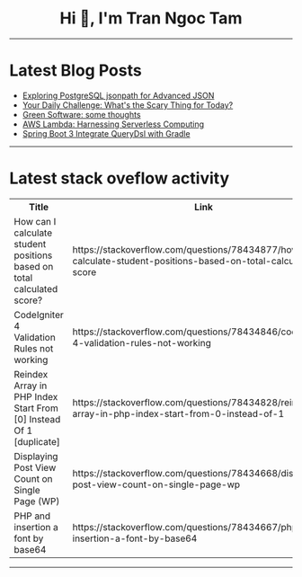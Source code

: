 <h1 align="center">Hi 👋, I'm Tran Ngoc Tam</h1>

---

# Latest Blog Posts 
<!-- BLOG-POST-LIST:START -->
- [Exploring PostgreSQL jsonpath for Advanced JSON](https://dev.to/dbvismarketing/exploring-postgresql-jsonpath-for-advanced-json-2241)
- [Your Daily Challenge: What&#39;s the Scary Thing for Today?](https://dev.to/devteam/your-daily-challenge-whats-the-scary-thing-for-today-461i)
- [Green Software: some thoughts](https://dev.to/giuliano1993/green-software-some-thoughts-nca)
- [AWS Lambda: Harnessing Serverless Computing](https://dev.to/saumya27/aws-lambda-harnessing-serverless-computing-a4o)
- [Spring Boot 3 Integrate QueryDsl with Gradle](https://dev.to/markliu2013/spring-boot-3-integrate-querydsl-with-gradle-2mfp)
<!-- BLOG-POST-LIST:END -->

---

# Latest stack oveflow activity
<table>
  <tr><th>Title</th><th>Link</th></tr>
  <!-- STACKOVERFLOW:START --><tr><td>How can I calculate student positions based on total calculated score?</td><td>https://stackoverflow.com/questions/78434877/how-can-i-calculate-student-positions-based-on-total-calculated-score</td></tr><tr><td>CodeIgniter 4 Validation Rules not working</td><td>https://stackoverflow.com/questions/78434846/codeigniter-4-validation-rules-not-working</td></tr><tr><td>Reindex Array in PHP Index Start From [0] Instead Of 1 [duplicate]</td><td>https://stackoverflow.com/questions/78434828/reindex-array-in-php-index-start-from-0-instead-of-1</td></tr><tr><td>Displaying Post View Count on Single Page &lpar;WP&rpar;</td><td>https://stackoverflow.com/questions/78434668/displaying-post-view-count-on-single-page-wp</td></tr><tr><td>PHP and insertion a font by base64</td><td>https://stackoverflow.com/questions/78434667/php-and-insertion-a-font-by-base64</td></tr><!-- STACKOVERFLOW:END -->
</table>

---


